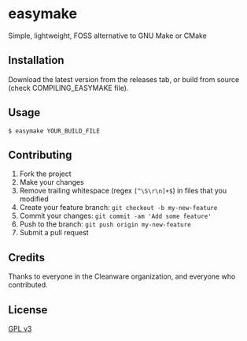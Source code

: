 # easymake

Simple, lightweight, FOSS alternative to GNU Make or CMake

## Installation

Download the latest version from the releases tab, or build from source (check COMPILING_EASYMAKE file).

## Usage

`$ easymake YOUR_BUILD_FILE`

## Contributing

1. Fork the project
2. Make your changes
3. Remove trailing whitespace (regex `[^\S\r\n]+$`) in files that you modified
2. Create your feature branch: `git checkout -b my-new-feature`
3. Commit your changes: `git commit -am 'Add some feature'`
4. Push to the branch: `git push origin my-new-feature`
5. Submit a pull request

## Credits

Thanks to everyone in the Cleanware organization, and everyone who contributed.

## License

[GPL v3](https://gitea.com/undersquire/easymake/raw/branch/main/LICENSE)
